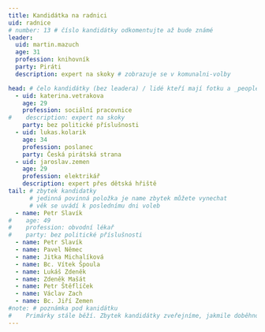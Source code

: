 ```yaml
---
title: Kandidátka na radnici
uid: radnice
# number: 13 # číslo kandidátky odkomentujte až bude známé
leader:
  uid: martin.mazuch
  age: 31
  profession: knihovník
  party: Piráti
  description: expert na skoky # zobrazuje se v komunalni-volby

head: # čelo kandidátky (bez leadera) / lidé kteří mají fotku a _people/jmeno.md
  - uid: katerina.vetrakova
    age: 29
    profession: sociální pracovnice
#    description: expert na skoky
    party: bez politické příslušnosti
  - uid: lukas.kolarik
    age: 34
    profession: poslanec
    party: Česká pirátská strana
  - uid: jaroslav.zemen
    age: 29
    profession: elektrikář
    description: expert přes dětská hřiště
tail: # zbytek kandidatky
      # jedinná povinná položka je name zbytek můžete vynechat
      # věk se uvádí k poslednímu dni voleb
  - name: Petr Slavík
#    age: 49
#    profession: obvodní lékař
#    party: bez politické příslušnosti
  - name: Petr Slavík
  - name: Pavel Němec
  - name: Jitka Michalíková
  - name: Bc. Vítek Špoula
  - name: Lukáš Zdeněk
  - name: Zdeněk Mašát
  - name: Petr Štěflíček
  - name: Václav Zach
  - name: Bc. Jiří Zemen
#note: # poznámka pod kanidátku
#    Primárky stále běží. Zbytek kandidátky zveřejníme, jakmile doběhnou.
---
```

